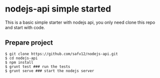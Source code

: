 # nodejs-api simple started
This is a basic simple starter with nodejs api, you only need clone this repo and start with code.

## Prepare project

    $ git clone https://github.com/safv12/nodejs-api.git
    $ cd nodejs-api
    $ npm install
    $ grunt test ### run the tests
    $ grunt serve ### start the nodejs server
```
